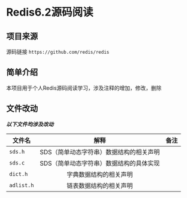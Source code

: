 # Redis6.2源码阅读
## 项目来源
源码链接 `https://github.com/redis/redis`
## 简单介绍
本项目用于个人Redis源码阅读学习，涉及注释的增加，修改，删除
## 文件改动
**_以下文件均涉及改动_**

|   文件名  |     解释      |  备注 |
|----------|:-------------:|------:|
| `sds.h` | SDS（简单动态字符串）数据结构的相关声明 | |
| `sds.c` | SDS（简单动态字符串）数据结构的具体实现 | |
| `dict.h` | 字典数据结构的相关声明 | |
| `adlist.h` | 链表数据结构的相关声明 | |





